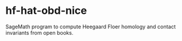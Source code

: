 # hf-hat-obd-nice
SageMath program to compute Heegaard Floer homology and contact invariants from open books.

